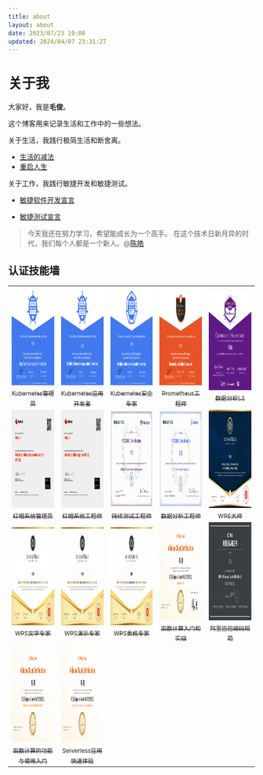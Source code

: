 ```yaml
---
title: about
layout: about
date: 2023/07/23 19:08
updated: 2024/04/07 23:31:27
---
```


# 关于我

大家好，我是**毛俊**。

这个博客用来记录生活和工作中的一些想法。

关于生活，我践行极简生活和断舍离。

- [生活的减法](https://tv.cctv.com/2021/11/15/VIDAUMdG8Iz1AOs6sr9AfIMv211115.shtml)
- [重启人生](https://movie.douban.com/subject/36156235/)

关于工作，我践行敏捷开发和敏捷测试。

- [敏捷软件开发宣言](https://agilemanifesto.org/iso/zhchs/manifesto.html)

- [敏捷测试宣言](https://www.bylinzi.com/2020/05/15/agile-testing-manifesto/)

> 今天我还在努力学习，希望能成长为一个高手。
> 在这个技术日新月异的时代，我们每个人都是一个新人。@[陈皓](https://coolshell.cn/haoel)

## 认证技能墙

<table style="table-layout: fixed;">
	<tbody>
		<!-- Linux基金会认证 -->
		<tr>
			<td align="center"  colspan="5">
				<a href="https://maojun.xyz/blog/2024/03/%E6%8A%80%E8%83%BD%E8%AF%81%E4%B9%A6%E5%90%88%E9%9B%86.html#Kubernetes%E7%AE%A1%E7%90%86%E5%91%98">
					<img src="./assets/CKA.png" alt="CKA" height="200px" />
					<br /></a>
				<a href="https://training.linuxfoundation.org/certification/verify/">
					<sub>
						Kubernetes管理员
					</sub>
					</br>
				</a>
			</td>
			<td align="center" colspan="5">
				<a href="https://maojun.xyz/blog/2024/03/%E6%8A%80%E8%83%BD%E8%AF%81%E4%B9%A6%E5%90%88%E9%9B%86.html#Kubernetes%E5%BA%94%E7%94%A8%E5%BC%80%E5%8F%91%E8%80%85">
					<img src="./assets/CKAD.png" alt="CKAD" height="200px" />
					<br /></a>
				<a href="https://training.linuxfoundation.org/certification/verify/">
					<sub>
						Kubernetes应用开发者
					</sub>
				</a>
			</td>
			<td align="center"  colspan="5">
				<a href="https://maojun.xyz/blog/2024/03/%E6%8A%80%E8%83%BD%E8%AF%81%E4%B9%A6%E5%90%88%E9%9B%86.html#Kubernetes%E5%AE%89%E5%85%A8%E4%B8%93%E5%AE%B6">
					<img src="./assets/CKS.png" alt="CKS" height="200px" />
					<br /></a>
				<a href="https://training.linuxfoundation.org/certification/verify/">
					<sub>
						Kubernetes安全专家
					</sub>
				</a>
			</td>
			<td align="center"  colspan="5">
				<a href="https://maojun.xyz/blog/2024/03/%E6%8A%80%E8%83%BD%E8%AF%81%E4%B9%A6%E5%90%88%E9%9B%86.html#Prometheus%E5%B7%A5%E7%A8%8B%E5%B8%88">
					<img src="./assets/PCA.png" alt="PCA" height="200px" />
					<br /></a>
				<a href="https://training.linuxfoundation.org/certification/verify/">
					<sub>
						Prometheus工程师
					</sub>
				</a>
			</td>
			<td align="center"  colspan="5">
				<a href="https://maojun.xyz/blog/2024/03/%E6%8A%80%E8%83%BD%E8%AF%81%E4%B9%A6%E5%90%88%E9%9B%86.html#%E6%95%B0%E6%8D%AE%E5%88%86%E6%9E%90L1">
					<img src="./assets/Data_Science-L1.png" alt="Data_Science-L1" height="200px"
					/>
					<br /></a>
				<a href="https://training.linuxfoundation.cn/certificates/20">
					<sub>
						数据分析L1
					</sub>
				</a>
			</td>
			</tr>
			<!-- 红帽认证 -->
			<tr>
			<td align="center" colspan="5">
				<a href="https://maojun.xyz/blog/2024/03/%E6%8A%80%E8%83%BD%E8%AF%81%E4%B9%A6%E5%90%88%E9%9B%86.html#%E7%BA%A2%E5%B8%BD%E7%B3%BB%E7%BB%9F%E7%AE%A1%E7%90%86%E5%91%98">
					<img src="./assets/RHCSA.png" alt="RHCSA" height="200px" />
					<br /></a>
				<a href="https://rhtapps.redhat.com/verify?certId=220-122-428">
					<sub>
						红帽系统管理员
					</sub>
				</a>
			</td>
			<td align="center" style="width: 20%" colspan="5">
				<a href="https://maojun.xyz/blog/2024/03/%E6%8A%80%E8%83%BD%E8%AF%81%E4%B9%A6%E5%90%88%E9%9B%86.html#%E7%BA%A2%E5%B8%BD%E7%B3%BB%E7%BB%9F%E5%B7%A5%E7%A8%8B%E5%B8%88">
					<img src="./assets/RHCE.png" alt="RHCE" height="200px" />
					<br /></a>
				<a href="https://rhtapps.redhat.com/verify?certId=220-122-428">
					<sub>
						红帽系统工程师
					</sub>
				</a>
			</td>
			<!-- 飞致云 -->
			<td align="center" style="width: 20%" colspan="5">
				<a href="https://maojun.xyz/blog/2024/03/%E6%8A%80%E8%83%BD%E8%AF%81%E4%B9%A6%E5%90%88%E9%9B%86.html#MeterSphere%E6%8C%81%E7%BB%AD%E6%B5%8B%E8%AF%95%E5%B7%A5%E7%A8%8B%E5%B8%88">
					<img src="./assets/MeterSphere.png" alt="MeterSphere" height="200px" />
					<br /></a>
				<a href="https://certificate.fit2cloud.com/">
					<sub>
						持续测试工程师
					</sub>
				</a>
			</td>
			<td align="center" style="width: 20%" colspan="5">
				<a href="https://maojun.xyz/blog/2024/03/%E6%8A%80%E8%83%BD%E8%AF%81%E4%B9%A6%E5%90%88%E9%9B%86.html#DataEase%E6%95%B0%E6%8D%AE%E5%88%86%E6%9E%90%E5%B7%A5%E7%A8%8B%E5%B8%88">
					<img src="./assets/DataEase.png" alt="MeterSphere" height="200px" />
					<br /></a>
				<a href="https://certificate.fit2cloud.com/">
					<sub>
						数据分析工程师
					</sub>
				</a>
			</td>
			<!-- WPS -->
			<td align="center" style="width: 20%" colspan="5">
				<a <a href="https://maojun.xyz/blog/2024/03/%E6%8A%80%E8%83%BD%E8%AF%81%E4%B9%A6%E5%90%88%E9%9B%86.html#WPS%E5%A4%A7%E5%B8%88">
					<img src="./assets/WPS大师.jpg" alt="WPS大师" height="200px" />
					<br /></a>
				<a href="https://kos.wps.cn/certificate/other?&frpo=wpsOfficialNavigation">
					<sub>
						WPS大师
					</sub>
				</a>
			</td>
			</tr>
			<td align="center" style="width: 20%" colspan="5">
				<a href="https://maojun.xyz/blog/2024/03/%E6%8A%80%E8%83%BD%E8%AF%81%E4%B9%A6%E5%90%88%E9%9B%86.html#WPS%E6%96%87%E5%AD%97%E4%B8%93%E5%AE%B6">
					<img src="./assets/WPS文字.jpg" alt="WPS文字" height="200px" />
					<br /></a>
				<a href="https://kos.wps.cn/certificate/other?&frpo=wpsOfficialNavigation">
					<sub>
						WPS文字专家
					</sub>
				</a>
			</td>
			<td align="center" style="width: 20%" colspan="5">
				<a href="https://maojun.xyz/blog/2024/03/%E6%8A%80%E8%83%BD%E8%AF%81%E4%B9%A6%E5%90%88%E9%9B%86.html#WPS%E6%BC%94%E7%A4%BA%E4%B8%93%E5%AE%B6">
					<img src="./assets/WPS演示.jpg" alt="WPS演示" height="200px" />
					<br /></a>
				<a href="https://kos.wps.cn/certificate/other?&frpo=wpsOfficialNavigation">
					<sub>
						WPS演示专家
					</sub>
				</a>
			</td>
			<td align="center" style="width: 20%" colspan="5">
				<a href="https://maojun.xyz/blog/2024/03/%E6%8A%80%E8%83%BD%E8%AF%81%E4%B9%A6%E5%90%88%E9%9B%86.html#WPS%E8%A1%A8%E6%A0%BC%E4%B8%93%E5%AE%B6">
					<img src="./assets/WPS表格.jpg" alt="WPS表格" height="200px" />
					<br /></a>
				<a href="https://kos.wps.cn/certificate/other?&frpo=wpsOfficialNavigation">
					<sub>
						WPS表格专家
					</sub>
				</a>
			<!-- 阿里云 -->
			<td align="center" style="width: 20%" colspan="5">
				<a href="https://maojun.xyz/blog/2024/03/%E6%8A%80%E8%83%BD%E8%AF%81%E4%B9%A6%E5%90%88%E9%9B%86.html#%E5%87%BD%E6%95%B0%E8%AE%A1%E7%AE%97%E5%85%A5%E9%97%A8%E5%92%8C%E5%AE%9E%E6%88%98">
					<img src="./assets/函数计算入门和实战.png" alt="函数计算入门和实战 " height="200px" />
					<br /></a>
				<a href="https://edu.aliyun.com/clouder/Certificate/search">
					<sub>
						函数计算入门和实战
					</sub>
				</a>
			</td>
			<td align="center" style="width: 20%" colspan="5">
				<a href="https://maojun.xyz/blog/2024/03/%E6%8A%80%E8%83%BD%E8%AF%81%E4%B9%A6%E5%90%88%E9%9B%86.html#%E9%98%BF%E9%87%8C%E5%B7%B4%E5%B7%B4%E7%BC%96%E7%A0%81%E8%A7%84%E8%8C%83">
					<img src="./assets/阿里巴巴编码规范.jpg" alt="阿里巴巴编码规范" height="200px" />
					<br /></a>
				<a href="https://edu.aliyun.com/clouder/Certificate/search">
					<sub>
						阿里巴巴编码规范
					</sub>
				</a>
			</td>
			</tr>
			<td align="center" style="width: 20%" colspan="5">
				<a href="https://maojun.xyz/blog/2024/03/%E6%8A%80%E8%83%BD%E8%AF%81%E4%B9%A6%E5%90%88%E9%9B%86.html#%E5%87%BD%E6%95%B0%E8%AE%A1%E7%AE%97%E7%9A%84%E5%8A%9F%E8%83%BD%E4%B8%8E%E4%BD%BF%E7%94%A8%E5%85%A5%E9%97%A8">
					<img src="./assets/函数计算的功能与使用入门.png" alt="函数计算的功能与使用入门" height="200px"
					/>
					<br /></a>
				<a href="https://edu.aliyun.com/clouder/Certificate/search">
					<sub>
						函数计算的功能与使用入门
					</sub>
				</a>
			</td>
			<td align="center" style="width: 20%" colspan="5">
				<a <a href="https://maojun.xyz/blog/2024/03/%E6%8A%80%E8%83%BD%E8%AF%81%E4%B9%A6%E5%90%88%E9%9B%86.html#Serverless%E5%BA%94%E7%94%A8%E5%BF%AB%E9%80%9F%E4%BD%93%E9%AA%8C">
					<img src="./assets/Serverless应用快速体验.png" alt="Serverless应用快速体验" height="200px"
					/>
					<br /></a>
				<a href="https://edu.aliyun.com/clouder/Certificate/search">
					<sub>
						Serverless应用快速体验
					</sub>
				</a>
			</td>
		</tr>
	</tbody>
</table>
